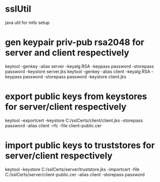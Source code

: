 # sslUtil
java util for mtls setup

# gen keypair priv-pub rsa2048 for server and client respectively
keytool -genkey -alias server -keyalg RSA -keypass password -storepass password -keystore server.jks
keytool -genkey -alias client -keyalg RSA -keypass password -storepass password -keystore client.jks

 # export public keys from keystores for server/client respectively
keytool -exportcert -keystore C:/sslCerts/client/client.jks -storepass password -alias client -rfc -file client-public.cer

 # import public keys to truststores for server/client respectively
 keytool -keystore C:/sslCerts/server/truststore.jks -importcert -file C:/sslCerts/server/client-public.cer -alias client -storepass password
